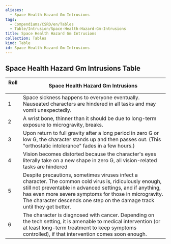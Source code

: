 ```yaml
---
aliases:
  - Space Health Hazard Gm Intrusions
tags:
  - Compendiums/CSRD/en/Tables
  - Table/Intrusion/Space-Health-Hazard-Gm-Intrusions
title: Space Health Hazard Gm Intrusions
collection: Tables
kind: Table
id: Space-Health-Hazard-Gm-Intrusions
---
```

## Space Health Hazard Gm Intrusions Table  
| Roll &nbsp; &nbsp; | Space Health Hazard Gm Intrusions                                                                                                                                                                                                                                                                          |
| ------------------ | ---------------------------------------------------------------------------------------------------------------------------------------------------------------------------------------------------------------------------------------------------------------------------------------------------------- |
| 1                  | Space sickness happens to everyone eventually. Nauseated characters are hindered in all tasks and may vomit unexpectedly.                                                                                                                                                                                  |
| 2                  | A wrist bone, thinner than it should be due to long-term exposure to microgravity, breaks.                                                                                                                                                                                                                 |
| 3                  | Upon return to full gravity after a long period in zero G or low G, the character stands up and then passes out. (This "orthostatic intolerance" fades in a few hours.)                                                                                                                                    |
| 4                  | Vision becomes distorted because the character's eyes literally take on a new shape in zero G, all vision-related tasks are hindered                                                                                                                                                                       |
| 5                  | Despite precautions, sometimes viruses infect a character. The common cold virus is, ridiculously enough, still not preventable in advanced settings, and if anything, has even more severe symptoms for those in microgravity. The character descends one step on the damage track until they get better. |
| 6                  | The character is diagnosed with cancer. Depending on the tech setting, it is amenable to medical intervention (or at least long-term treatment to keep symptoms controlled), if that intervention comes soon enough.                                                                                       |
